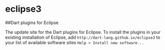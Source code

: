 # eclipse3
##Dart plugins for Eclipse

The update site for the Dart plugins for Eclipse. To install the plugins in your existing installation of Eclipse, add `http://dart-lang.github.io/eclipse3` to your list of available software sites `Help > Install new software...`
